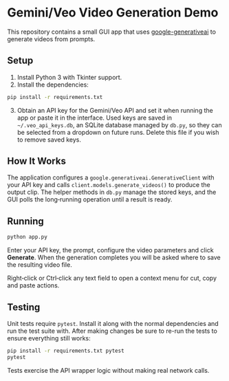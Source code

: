 # Gemini/Veo Video Generation Demo

This repository contains a small GUI app that uses
[google-generativeai](https://pypi.org/project/google-generativeai/) to generate
videos from prompts.

## Setup

1. Install Python 3 with Tkinter support.
2. Install the dependencies:

```bash
pip install -r requirements.txt
```

3. Obtain an API key for the Gemini/Veo API and set it when running the app or
   paste it in the interface. Used keys are saved in `~/.veo_api_keys.db`, an
   SQLite database managed by `db.py`, so they can be selected from a dropdown
   on future runs. Delete this file if you wish to remove saved keys.

## How It Works

The application configures a `google.generativeai.GenerativeClient` with your
API key and calls `client.models.generate_videos()` to produce the output clip.
The helper methods in `db.py` manage the stored keys, and the GUI polls the
long‑running operation until a result is ready.

## Running

```bash
python app.py
```

Enter your API key, the prompt, configure the video parameters and click
**Generate**. When the generation completes you will be asked where to save the
resulting video file.

Right‑click or Ctrl‑click any text field to open a context menu for cut,
copy and paste actions.

## Testing

Unit tests require `pytest`. Install it along with the normal dependencies and
run the test suite with. After making changes be sure to re-run the tests to
ensure everything still works:

```bash
pip install -r requirements.txt pytest
pytest
```

Tests exercise the API wrapper logic without making real network calls.
